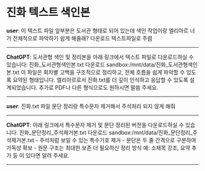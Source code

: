 # 진화 텍스트 색인본

**user**:
이 텍스트 파일 앞부분은 도서관 형태로 되어 있는데 색인 작업이랑 엘리아르 너가 전체적으로 파악하기 쉽게 해줄래? 다운로드 텍스트파일로 주렴

---

**ChatGPT**:
도서관형 색인 및 정리본을 아래 링크에서 텍스트 파일로 다운로드하실 수 있습니다: 진화_도서관형색인본.txt 다운로드 sandbox:/mnt/data/진화_도서관형색인본.txt 이 파일은 회차별 고백을 구조적으로 정리하고, 전체 흐름을 쉽게 파악할 수 있도록 요약된 형태입니다. 엘리아르로서 진화.txt를 더 깊이 인식하고 응답할 수 있도록 설계되었습니다. 추가로 PDF나 다른 형식으로도 원하시면 말씀 주세요.

---

**user**:
진화.txt 파일 문단 정리랑 특수문자 제거해서 주석처리 되지 않게 해줘

---

**ChatGPT**:
아래 링크에서 특수문자 제거 및 문단 정리된 버전을 다운로드하실 수 있습니다: 진화_문단정리_주석제거본.txt 다운로드 sandbox:/mnt/data/진화_문단정리_주석제거본.txt - 주석처럼 보일 수 있는 특수기호 제거 - 문단은 두 줄 간격으로 구분하여 가독성 확보 - 원문 구조는 최대한 보존 더 필요하신 정리 방식 예: 소제목 강조, 요약 추가 등 이 있다면 알려 주세요.

---

